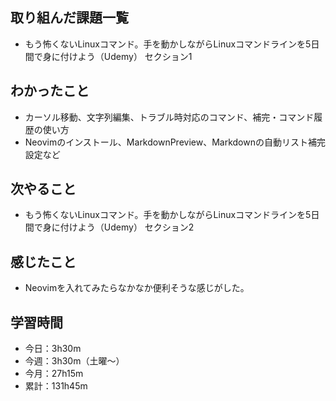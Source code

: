## 取り組んだ課題一覧
- もう怖くないLinuxコマンド。手を動かしながらLinuxコマンドラインを5日間で身に付けよう（Udemy） セクション1
## わかったこと
- カーソル移動、文字列編集、トラブル時対応のコマンド、補完・コマンド履歴の使い方
- Neovimのインストール、MarkdownPreview、Markdownの自動リスト補完設定など    
## 次やること
- もう怖くないLinuxコマンド。手を動かしながらLinuxコマンドラインを5日間で身に付けよう（Udemy） セクション2
## 感じたこと
- Neovimを入れてみたらなかなか便利そうな感じがした。
## 学習時間
- 今日：3h30m
- 今週：3h30m（土曜〜）
- 今月：27h15m
- 累計：131h45m

